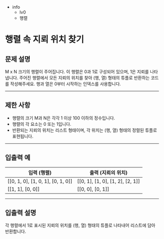- info
    - lv0
    - 행렬

# 행렬 속 지뢰 위치 찾기
## 문제 설명
M x N 크기의 행렬이 주어집니다. 이 행렬은 0과 1로 구성되어 있으며, 1은 지뢰를 나타냅니다. 주어진 행렬에서 모든 지뢰의 위치를 찾아 (행, 열) 형태의 튜플로 반환하는 코드를 작성해주세요. 행과 열은 0부터 시작하는 인덱스를 사용합니다.

---

## 제한 사항

- 행렬의 크기 M과 N은 각각 1 이상 100 이하의 정수입니다.
- 행렬의 각 요소는 0 또는 1입니다.
- 반환되는 지뢰의 위치는 리스트 형태이며, 각 위치는 (행, 열) 형태의 정렬된 튜플로 표현됩니다.

---

## 입출력 예

| 입력 (행렬) | 출력 (지뢰의 위치) |
| ----------- | ---------------- |
| [[0, 1, 0], [1, 0, 1], [0, 1, 0]] | [[0, 1], [1, 0], [1, 2], [2, 1]] |
| [[1, 1], [0, 0]] | [[0, 0], [0, 1]] |

---

## 입출력 설명
각 행렬에서 1로 표시된 지뢰의 위치를 (행, 열) 형태의 튜플로 나타내어 리스트에 담아 반환합니다.


